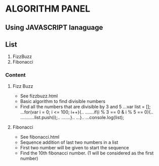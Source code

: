 # ALGORITHM PANEL
## Using JAVASCRIPT lanaguage

## List
1. FizzBuzz
2. Fibonacci

### Content
1. Fizz Buzz
	* See fizzbuzz.html
	* Basic algorithm to find divisible numbers
	* Find all the numbers that are divisible by 3 and 5
	...var list = [];
	...for(var i = 0; i <= 100; i++){..
	.......if(i % 3 == 0 & i % 5 == 0){..
	...........list.push(i);..
	.......}..
	...}..
	...console.log(list);

2. Fibonacci
	* See fibonacci.html
	* Sequence addition of last two numbers in a list
	* First two number will be given to start the sequence
	* Find the 10th fibonacci number. (1 will be considered as the first number)